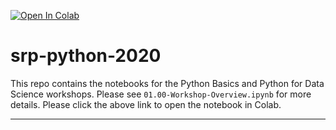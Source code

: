 [![Open In Colab](https://colab.research.google.com/assets/colab-badge.svg)](https://colab.research.google.com/github/vanderbilt-data-science/srp-python-2020)
# srp-python-2020

This repo contains the notebooks for the Python Basics and Python for Data Science workshops.  Please see `01.00-Workshop-Overview.ipynb` for more details.  Please click the above link to open the notebook in Colab.

***
